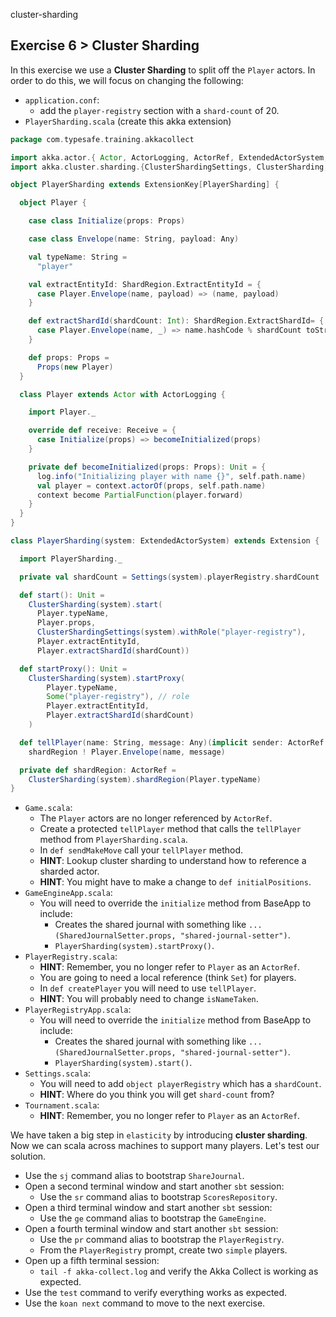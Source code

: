 cluster-sharding

## Exercise 6 > Cluster Sharding

In this exercise we use a **Cluster Sharding** to split off the `Player` actors. In order to do this, we will focus on changing the following:

- `application.conf`:
    - add the `player-registry` section with a `shard-count` of 20.
- `PlayerSharding.scala` (create this akka extension)

```scala
package com.typesafe.training.akkacollect

import akka.actor.{ Actor, ActorLogging, ActorRef, ExtendedActorSystem, Extension, ExtensionKey, Props }
import akka.cluster.sharding.{ClusterShardingSettings, ClusterSharding, ShardRegion}

object PlayerSharding extends ExtensionKey[PlayerSharding] {

  object Player {

    case class Initialize(props: Props)

    case class Envelope(name: String, payload: Any)

    val typeName: String =
      "player"

    val extractEntityId: ShardRegion.ExtractEntityId = {
      case Player.Envelope(name, payload) => (name, payload)
    }

    def extractShardId(shardCount: Int): ShardRegion.ExtractShardId= {
      case Player.Envelope(name, _) => name.hashCode % shardCount toString
    }

    def props: Props =
      Props(new Player)
  }

  class Player extends Actor with ActorLogging {

    import Player._

    override def receive: Receive = {
      case Initialize(props) => becomeInitialized(props)
    }

    private def becomeInitialized(props: Props): Unit = {
      log.info("Initializing player with name {}", self.path.name)
      val player = context.actorOf(props, self.path.name)
      context become PartialFunction(player.forward)
    }
  }
}

class PlayerSharding(system: ExtendedActorSystem) extends Extension {

  import PlayerSharding._

  private val shardCount = Settings(system).playerRegistry.shardCount

  def start(): Unit =
    ClusterSharding(system).start(
      Player.typeName,
      Player.props,
      ClusterShardingSettings(system).withRole("player-registry"),
      Player.extractEntityId,
      Player.extractShardId(shardCount))

  def startProxy(): Unit =
    ClusterSharding(system).startProxy(
        Player.typeName,
        Some("player-registry"), // role
        Player.extractEntityId,
        Player.extractShardId(shardCount)
    )

  def tellPlayer(name: String, message: Any)(implicit sender: ActorRef = ActorRef.noSender): Unit =
    shardRegion ! Player.Envelope(name, message)

  private def shardRegion: ActorRef =
    ClusterSharding(system).shardRegion(Player.typeName)
}
```

- `Game.scala`:
    - The `Player` actors are no longer referenced by `ActorRef`.
    - Create a protected `tellPlayer` method that calls the `tellPlayer` method from `PlayerSharding.scala`.
    - In `def sendMakeMove` call your `tellPlayer` method.
    - **HINT**: Lookup cluster sharding to understand how to reference a sharded actor.
    - **HINT**: You might have to make a change to `def initialPositions`.
- `GameEngineApp.scala`:
    - You will need to override the `initialize` method from BaseApp to include:
        - Creates the shared journal with something like `... (SharedJournalSetter.props, "shared-journal-setter")`.
        - `PlayerSharding(system).startProxy()`.
- `PlayerRegistry.scala`:
    - **HINT**: Remember, you no longer refer to `Player` as an `ActorRef`.
    - You are going to need a local reference (think `Set`) for players.
    - In `def createPlayer` you will need to use `tellPlayer`.
    - **HINT**: You will probably need to change `isNameTaken`.
- `PlayerRegistryApp.scala`:
    - You will need to override the `initialize` method from BaseApp to include:
        - Creates the shared journal with something like `... (SharedJournalSetter.props, "shared-journal-setter")`.
        - `PlayerSharding(system).start()`.
- `Settings.scala`:
    - You will need to add `object playerRegistry` which has a `shardCount`.
    - **HINT**: Where do you think you will get `shard-count` from?
- `Tournament.scala`:
    - **HINT**: Remember, you no longer refer to `Player` as an `ActorRef`.

We have taken a big step in `elasticity` by introducing **cluster sharding**. Now we can scala across machines to support many players. Let's test our solution.

- Use the `sj` command alias to bootstrap `ShareJournal`.
- Open a second terminal window and start another `sbt` session:
    - Use the `sr` command alias to bootstrap `ScoresRepository`.
- Open a third terminal window and start another `sbt` session:
    - Use the `ge` command alias to bootstrap the `GameEngine`.
- Open a fourth terminal window and start another `sbt` session:
    - Use the `pr` command alias to bootstrap the `PlayerRegistry`.
    - From the `PlayerRegistry` prompt, create two `simple` players.
- Open up a fifth terminal session:
    - `tail -f akka-collect.log` and verify the Akka Collect is working as expected.
- Use the `test` command to verify everything works as expected.
- Use the `koan next` command to move to the next exercise.
